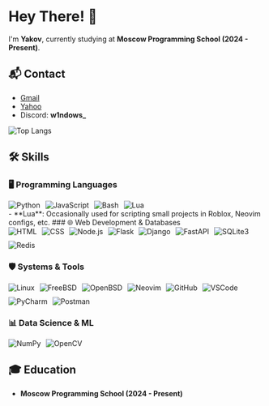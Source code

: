 # Hey There! 👋
I'm **Yakov**, currently studying at **Moscow Programming School (2024 - Present)**.

## 📬 Contact
- [Gmail](mailto:wswindowsers@gmail.com)
- [Yahoo](mailto:yakovhq@yahoo.com)
- Discord: **w1ndows_**

![Top Langs](https://github-readme-stats.vercel.app/api/top-langs/?username=GitW1n&layout=compact)

## 🛠️ Skills

### 🖥️ Programming Languages
<div style="display: flex; flex-wrap: wrap; gap: 10px;">
    <img src="https://img.shields.io/badge/Python-blue?style=for-the-badge&logo=python&logoColor=white" alt="Python" />
    <img src="https://img.shields.io/badge/JavaScript-F7DF1E?style=for-the-badge&logo=javascript&logoColor=black" alt="JavaScript" />
    <img src="https://img.shields.io/badge/Bash-4EAA25?style=for-the-badge&logo=gnubash&logoColor=white" alt="Bash" />
    <img src="https://img.shields.io/badge/Lua-blue?style=for-the-badge&logo=lua&logoColor=white" alt="Lua" />
</div>
- **Lua**: Occasionally used for scripting small projects in Roblox, Neovim configs, etc.
### 🌐 Web Development & Databases
<div style="display: flex; flex-wrap: wrap; gap: 10px;">
    <img src="https://img.shields.io/badge/HTML-E34F26?style=for-the-badge&logo=html5&logoColor=white" alt="HTML" />
    <img src="https://img.shields.io/badge/CSS-1572B6?style=for-the-badge&logo=css3&logoColor=white" alt="CSS" />
    <img src="https://img.shields.io/badge/Node.js-339933?style=for-the-badge&logo=node.js&logoColor=white" alt="Node.js" />
    <img src="https://img.shields.io/badge/Flask-000000?style=for-the-badge&logo=flask&logoColor=white" alt="Flask" />
    <img src="https://img.shields.io/badge/Django-092E20?style=for-the-badge&logo=django&logoColor=white" alt="Django" />
    <img src="https://img.shields.io/badge/FastAPI-009688?style=for-the-badge&logo=fastapi&logoColor=white" alt="FastAPI" />
    <img src="https://img.shields.io/badge/SQLite3-003B57?style=for-the-badge&logo=sqlite&logoColor=white" alt="SQLite3" />
    <img src="https://img.shields.io/badge/Redis-DC382D?style=for-the-badge&logo=redis&logoColor=white" alt="Redis" />
</div>

### 🛡️ Systems & Tools
<div style="display: flex; flex-wrap: wrap; gap: 10px;">
    <img src="https://img.shields.io/badge/Linux-FCC624?style=for-the-badge&logo=linux&logoColor=black" alt="Linux" />
    <img src="https://img.shields.io/badge/FreeBSD-AB2B28?style=for-the-badge&logo=freebsd&logoColor=white" alt="FreeBSD" />
    <img src="https://img.shields.io/badge/OpenBSD-F2CA30?style=for-the-badge&logo=openbsd&logoColor=black" alt="OpenBSD" />
    <img src="https://img.shields.io/badge/Neovim-57A143?style=for-the-badge&logo=neovim&logoColor=white" alt="Neovim" />
    <img src="https://img.shields.io/badge/GitHub-181717?style=for-the-badge&logo=github&logoColor=white" alt="GitHub" />
    <img src="https://img.shields.io/badge/VSCode-007ACC?style=for-the-badge&logo=visualstudiocode&logoColor=white" alt="VSCode" />
    <img src="https://img.shields.io/badge/PyCharm-000000?style=for-the-badge&logo=pycharm&logoColor=white" alt="PyCharm" />
    <img src="https://img.shields.io/badge/Postman-FF6C37?style=for-the-badge&logo=postman&logoColor=white" alt="Postman" />
</div>

### 📊 Data Science & ML
<div style="display: flex; flex-wrap: wrap; gap: 10px;">
    <img src="https://img.shields.io/badge/NumPy-013243?style=for-the-badge&logo=numpy&logoColor=white" alt="NumPy" />
    <img src="https://img.shields.io/badge/OpenCV-blue?style=for-the-badge&logo=opencv&logoColor=white" alt="OpenCV" />
</div>

## 🎓 Education
- **Moscow Programming School (2024 - Present)**
